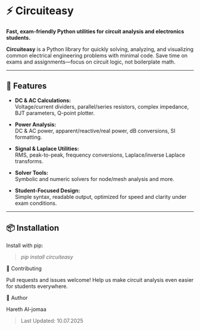 # ⚡ Circuiteasy

**Fast, exam-friendly Python utilities for circuit analysis and electronics students.**

**Circuiteasy** is a Python library for quickly solving, analyzing, and visualizing common electrical engineering problems with minimal code. Save time on exams and assignments—focus on circuit logic, not boilerplate math.

---

## 🚀 Features

- **DC & AC Calculations:**  
  Voltage/current dividers, parallel/series resistors, complex impedance, BJT parameters, Q-point plotter.

- **Power Analysis:**  
  DC & AC power, apparent/reactive/real power, dB conversions, SI formatting.

- **Signal & Laplace Utilities:**  
  RMS, peak-to-peak, frequency conversions, Laplace/inverse Laplace transforms.

- **Solver Tools:**  
  Symbolic and numeric solvers for node/mesh analysis and more.

- **Student-Focused Design:**  
  Simple syntax, readable output, optimized for speed and clarity under exam conditions.

---

## 📦 Installation

Install with pip:

> _pip install circuiteasy_

🤝 Contributing

Pull requests and issues welcome!
Help us make circuit analysis even easier for students everywhere.

👤 Author

Hareth Al-jomaa 

> Last Updated: 10.07.2025


